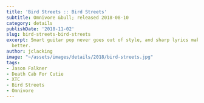 ```yaml
---
title: 'Bird Streets :: Bird Streets'
subtitle: Omnivore &bull; released 2018-08-10
category: details
publishDate: '2018-11-02'
slug: bird-streets-bird-streets
excerpt: Smart guitar pop never goes out of style, and sharp lyrics make it all the
  better.
author: jclacking
image: "~/assets/images/details/2018/bird-streets.jpg"
tags:
- Jason Falkner
- Death Cab For Cutie
- XTC
- Bird Streets
- Omnivore
---
```


